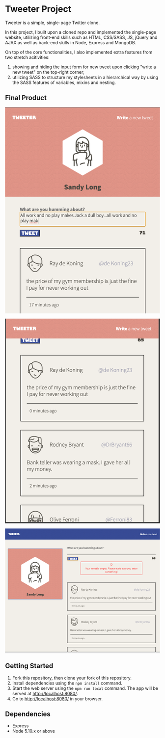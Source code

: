 # Tweeter Project

Tweeter is a simple, single-page Twitter clone.

In this project, I built upon a cloned repo and implemented the single-page website, utilizing front-end skills such as HTML, CSS/SASS, JS, jQuery and AJAX as well as back-end skills in Node, Express and MongoDB. 

On top of the core functionalities, I also implemented extra features from two stretch acitivities: 
1. showing and hiding the input form for new tweet upon clicking "write a new tweet" on the top-right corner; 
2. utilizing SASS to structure my stylesheets in a hierarchical way by using the SASS features of variables, mixins and nesting.

## Final Product

!["screenshot of new-tweet box(tablet-screen)"](https://github.com/doge33/tweeter/blob/master/docs/tweet-box.png)

!["screenshot of mobile-size screen"](https://github.com/doge33/tweeter/blob/master/docs/mobile-screen.png)

!["screenshot of desktop-size screen(& error message)"](https://github.com/doge33/tweeter/blob/master/docs/desktop-screen.png)


## Getting Started

1. Fork this repository, then clone your fork of this repository.
2. Install dependencies using the `npm install` command.
3. Start the web server using the `npm run local` command. The app will be served at <http://localhost:8080/>.
4. Go to <http://localhost:8080/> in your browser.

## Dependencies

- Express
- Node 5.10.x or above
